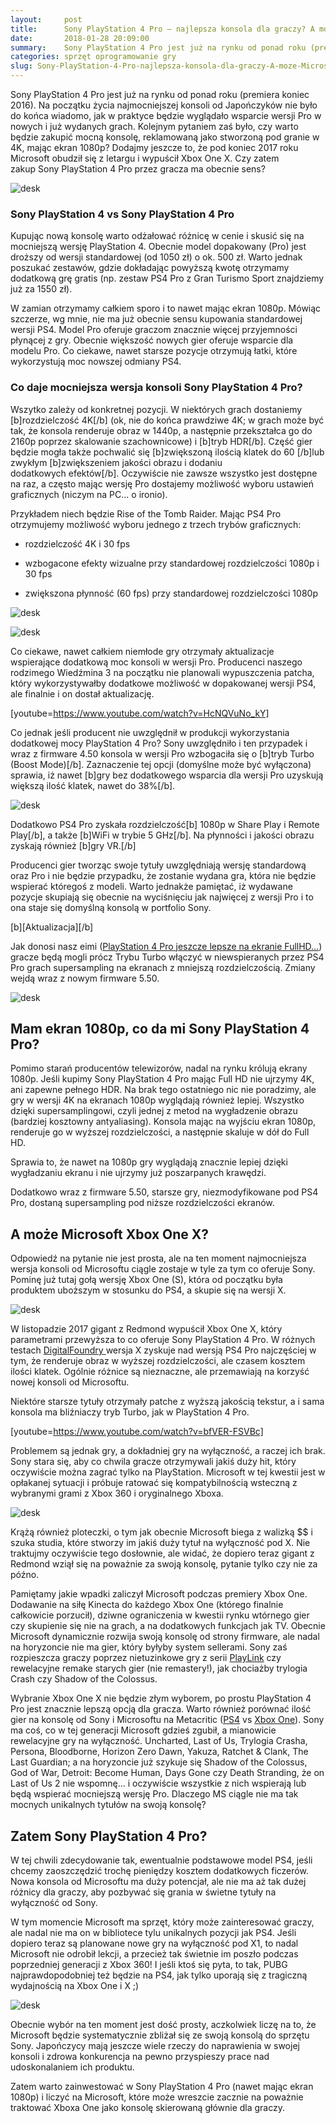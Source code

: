 ```yaml
---
layout:     post
title:      Sony PlayStation 4 Pro — najlepsza konsola dla graczy? A może Microsoft Xbox One X?
date:       2018-01-28 20:09:00
summary:    Sony PlayStation 4 Pro jest już na rynku od ponad roku (premiera koniec 2016). Na początku życia najmocniejszej konsoli od Japończyków nie było do końca wiadomo, jak w praktyce będzie wyglądało wsparcie wersji Pro w nowych i już wydanych grach. Kolejnym pytaniem zaś było, czy warto będzie zakupić mocną konsolę, reklamowaną jako stworzoną pod granie w 4K, mając ekran 1080p? Dodajmy jeszcze to, że p...
categories: sprzęt oprogramowanie gry
slug: Sony-PlayStation-4-Pro-najlepsza-konsola-dla-graczy-A-moze-Microsoft-Xbox-One-X,85689.html
---
```




Sony PlayStation 4 Pro jest już na rynku od ponad roku (premiera koniec 2016). Na początku życia najmocniejszej konsoli od Japończyków nie było do końca wiadomo, jak w praktyce będzie wyglądało wsparcie wersji Pro w nowych i już wydanych grach. Kolejnym pytaniem zaś było, czy warto będzie zakupić mocną konsolę, reklamowaną jako stworzoną pod granie w 4K, mając ekran 1080p? Dodajmy jeszcze to, że pod koniec 2017 roku Microsoft obudził się z letargu i wypuścił Xbox One X. Czy zatem zakup Sony PlayStation 4 Pro przez gracza ma obecnie sens?


![desk](https://raw.githubusercontent.com/djfoxer/djfoxer.github.io/master/_img/2018-1-28-_11_/g_-_-x-_-_-_xede1bfa2-79f2-494c-a097-cd367b177ce4.jpg)



### Sony PlayStation 4 vs Sony PlayStation 4 Pro


Kupując nową konsolę warto odżałować różnicę w cenie i skusić się na mocniejszą wersję PlayStation 4. Obecnie model dopakowany (Pro) jest droższy od wersji standardowej (od 1050 zł) o ok. 500 zł. Warto jednak poszukać zestawów, gdzie dokładając powyższą kwotę otrzymamy dodatkową grę gratis (np. zestaw PS4 Pro z Gran Turismo Sport znajdziemy już za 1550 zł).

W zamian otrzymamy całkiem sporo i to nawet mając ekran 1080p. Mówiąc szczerze, wg mnie, nie ma już obecnie sensu kupowania standardowej wersji PS4. Model Pro oferuje graczom znacznie więcej przyjemności płynącej z gry. Obecnie większość nowych gier oferuje wsparcie dla modelu Pro. Co ciekawe, nawet starsze pozycje otrzymują łatki, które wykorzystują moc nowszej odmiany PS4.


### Co daje mocniejsza wersja konsoli Sony PlayStation 4 Pro?


Wszytko zależy od konkretnej pozycji. W niektórych grach dostaniemy [b]rozdzielczość 4K[/b] (ok, nie do końca prawdziwe 4K; w grach może być tak, że konsola renderuje obraz w 1440p, a następnie przekształca go do 2160p poprzez skalowanie szachownicowe) i [b]tryb HDR[/b]. Część gier będzie mogła także pochwalić się [b]zwiększoną ilością klatek do 60 [/b]lub zwykłym [b]zwiększeniem jakości obrazu i dodaniu dodatkowych efektów[/b]. Oczywiście nie zawsze wszystko jest dostępne na raz, a często mając wersję Pro dostajemy możliwość wyboru ustawień graficznych (niczym na PC... o ironio).

Przykładem niech będzie Rise of the Tomb Raider. Mając PS4 Pro otrzymujemy możliwość wyboru jednego z trzech trybów graficznych: 


  * rozdzielczość 4K i 30 fps

  * wzbogacone efekty wizualne przy standardowej rozdzielczości 1080p i 30 fps

  * zwiększona płynność (60 fps) przy standardowej rozdzielczości 1080p



![desk](https://raw.githubusercontent.com/djfoxer/djfoxer.github.io/master/_img/2018-1-28-_11_/g_-_-x-_-_-_xf35c77b8-ac4a-46db-995f-bfa70dce6ac0.jpg)



![desk](https://raw.githubusercontent.com/djfoxer/djfoxer.github.io/master/_img/2018-1-28-_11_/g_-_-x-_-_-_x3b7ce663-3a54-48c0-bf50-152a1f0c7c47.jpg)


Co ciekawe, nawet całkiem niemłode gry otrzymały aktualizacje wspierające dodatkową moc konsoli w wersji Pro. Producenci naszego rodzimego Wiedźmina 3 na początku nie planowali wypuszczenia patcha, który wykorzystywałby dodatkowe możliwość w dopakowanej wersji PS4, ale finalnie i on dostał aktualizację.

[youtube=https://www.youtube.com/watch?v=HcNQVuNo_kY]

Co jednak jeśli producent nie uwzględnił w produkcji wykorzystania dodatkowej mocy PlayStation 4 Pro? Sony uwzględniło i ten przypadek i wraz z firmware 4.50 konsola w wersji Pro wzbogaciła się o [b]tryb Turbo (Boost Mode)[/b]. Zaznaczenie tej opcji (domyślne może być wyłączona) sprawia, iż nawet [b]gry bez dodatkowego wsparcia dla wersji Pro uzyskują większą ilość klatek, nawet do 38%[/b].


![desk](https://raw.githubusercontent.com/djfoxer/djfoxer.github.io/master/_img/2018-1-28-_11_/g_-_-x-_-_-_xb0cb33a1-03d9-45c9-93cb-9398b01b23f9.jpg)


Dodatkowo PS4 Pro zyskała rozdzielczość[b] 1080p w Share Play i Remote Play[/b], a także [b]WiFi w trybie 5 GHz[/b]. Na płynności i jakości obrazu zyskają również [b]gry VR.[/b]

Producenci gier tworząc swoje tytuły uwzględniają wersję standardową oraz Pro i nie będzie przypadku, że zostanie wydana gra, która nie będzie wspierać któregoś z modeli. Warto jednakże pamiętać, iż wydawane pozycje skupiają się obecnie na wyciśnięciu jak najwięcej z wersji Pro i to ona staje się domyślną konsolą w portfolio Sony.

[b][Aktualizacja][/b]

Jak donosi nasz eimi ([PlayStation 4 Pro jeszcze lepsze na ekranie FullHD...](https://www.dobreprogramy.pl/PlayStation-4-Pro-jeszcze-lepsze-na-ekranie-FullHD-Polacy-moga-juz-to-sprawdzic,News,85861.html)) gracze będą mogli prócz Trybu Turbo włączyć w niewspieranych przez PS4 Pro grach supersampling na ekranach z mniejszą rozdzielczością. Zmiany wejdą wraz z nowym firmware 5.50.





![desk](https://raw.githubusercontent.com/djfoxer/djfoxer.github.io/master/_img/2018-1-28-_11_/g_-_-x-_-_-_x30c071ea-3976-4b38-867e-d5acea9706b4.jpg)






## Mam ekran 1080p, co da mi Sony PlayStation 4 Pro?


Pomimo starań producentów telewizorów, nadal na rynku królują ekrany 1080p. Jeśli kupimy Sony PlayStation 4 Pro mając Full HD nie ujrzymy 4K, ani zapewne pełnego HDR. Na brak tego ostatniego nic nie poradzimy, ale gry w wersji 4K na ekranach 1080p wyglądają również lepiej. Wszystko dzięki supersamplingowi, czyli jednej z metod na wygładzenie obrazu (bardziej kosztowny antyaliasing). Konsola mając na wyjściu ekran 1080p, renderuje go w wyższej rozdzielczości, a następnie skaluje w dół do Full HD. 

Sprawia to, że nawet na 1080p gry wyglądają znacznie lepiej dzięki wygładzaniu ekranu i nie ujrzymy już poszarpanych krawędzi. 

Dodatkowo wraz z firmware 5.50, starsze gry, niezmodyfikowane pod PS4 Pro, dostaną supersampling pod niższe rozdzielczości ekranów.


## A może Microsoft Xbox One X?


Odpowiedź na pytanie nie jest prosta, ale na ten moment najmocniejsza wersja konsoli od Microsoftu ciągle zostaje w tyle za tym co oferuje Sony. Pominę już tutaj gołą wersję Xbox One (S), która od początku była produktem uboższym w stosunku do PS4, a skupie się na wersji X.


![desk](https://raw.githubusercontent.com/djfoxer/djfoxer.github.io/master/_img/2018-1-28-_11_/g_-_-x-_-_-_xe32a2dfa-9a4f-473d-9080-ebc3f3a3002c.jpg)


W listopadzie 2017 gigant z Redmond wypuścił Xbox One X, który parametrami przewyższa to co oferuje Sony PlayStation 4 Pro. W różnych testach [DigitalFoundry ](https://www.youtube.com/user/DigitalFoundry)wersja X zyskuje nad wersją PS4 Pro najczęściej w tym, że renderuje obraz w wyższej rozdzielczości, ale czasem kosztem ilości klatek. Ogólnie różnice są nieznaczne, ale przemawiają na korzyść nowej konsoli od Microsoftu.

Niektóre starsze tytuły otrzymały patche z wyższą jakością tekstur, a i sama konsola ma bliźniaczy tryb Turbo, jak w PlayStation 4 Pro.

[youtube=https://www.youtube.com/watch?v=bfVER-FSVBc]

Problemem są jednak gry, a dokładniej gry na wyłączność, a raczej ich brak. Sony stara się, aby co chwila gracze otrzymywali jakiś duży hit, który oczywiście można zagrać tylko na PlayStation. Microsoft w tej kwestii jest w opłakanej sytuacji i próbuje ratować się kompatybilnością wsteczną z wybranymi grami z Xbox 360 i oryginalnego Xboxa.


![desk](https://raw.githubusercontent.com/djfoxer/djfoxer.github.io/master/_img/2018-1-28-_11_/g_-_-x-_-_-_xcaf2c06a-26fd-47aa-9e3d-3abd034c79b3.jpg)


Krążą również ploteczki, o tym jak obecnie Microsoft biega z walizką $$ i szuka studia, które stworzy im jakiś duży tytuł na wyłączność pod X. Nie traktujmy oczywiście tego dosłownie, ale widać, że dopiero teraz gigant z Redmond wziął się na poważnie za swoją konsolę, pytanie tylko czy nie za późno.

Pamiętamy jakie wpadki zaliczył Microsoft podczas premiery Xbox One. Dodawanie na siłę Kinecta do każdego Xbox One (którego finalnie całkowicie porzucił), dziwne ograniczenia w kwestii rynku wtórnego gier czy skupienie się nie na grach, a na dodatkowych funkcjach jak TV. Obecnie Microsoft dynamicznie rozwija swoją konsolę od strony firmware, ale nadal na horyzoncie nie ma gier, który byłyby system sellerami. Sony zaś rozpieszcza graczy poprzez nietuzinkowe gry z serii [PlayLink](https://www.playstation.com/pl-pl/explore/ps4/games/playlink/) czy rewelacyjne remake starych gier (nie remastery!), jak chociażby trylogia Crash czy Shadow of the Colossus.

Wybranie Xbox One X nie będzie złym wyborem, po prostu PlayStation 4 Pro jest znacznie lepszą opcją dla gracza. Warto również porównać ilość gier na konsolę od Sony i Microsoftu na Metacritic ([PS4](http://www.metacritic.com/browse/games/release-date/available/ps4/metascore?page=0) vs [Xbox One](http://www.metacritic.com/browse/games/release-date/available/xboxone/metascore?page=0)). Sony ma coś, co w tej generacji Microsoft gdzieś zgubił, a mianowicie rewelacyjne gry na wyłączność. Uncharted, Last of Us, Trylogia Crasha, Persona, Bloodborne, Horizon Zero Dawn, Yakuza, Ratchet & Clank, The Last Guardian; a na horyzoncie już szykuje się Shadow of the Colossus, God of War, Detroit: Become Human, Days Gone czy Death Stranding, że on Last of Us 2 nie wspomnę... i oczywiście wszystkie z nich wspierają lub będą wspierać mocniejszą wersję Pro. Dlaczego MS ciągle nie ma tak mocnych unikalnych tytułów na swoją konsolę? 


## Zatem Sony PlayStation 4 Pro?


W tej chwili zdecydowanie tak, ewentualnie podstawowe model PS4, jeśli chcemy zaoszczędzić trochę pieniędzy kosztem dodatkowych ficzerów. Nowa konsola od Microsoftu ma duży potencjał, ale nie ma aż tak dużej różnicy dla graczy, aby pozbywać się grania w świetne tytuły na wyłączność od Sony. 

W tym momencie Microsoft ma sprzęt, który może zainteresować graczy, ale nadal nie ma on w bibliotece tylu unikalnych pozycji jak PS4. Jeśli dopiero teraz są planowane nowe gry na wyłączność pod X1, to nadal Microsoft nie odrobił lekcji, a przecież tak świetnie im poszło podczas poprzedniej generacji z Xbox 360! I jeśli ktoś się pyta, to tak, PUBG najprawdopodobniej też będzie na PS4, jak tylko uporają się z tragiczną wydajnością na Xbox One i X ;)


![desk](https://raw.githubusercontent.com/djfoxer/djfoxer.github.io/master/_img/2018-1-28-_11_/g_-_-x-_-_-_xe94f8ef5-85fb-453a-b3c9-6906a0460d91.jpg)


Obecnie wybór na ten moment jest dość prosty, aczkolwiek liczę na to, że Microsoft będzie systematycznie zbliżał się ze swoją konsolą do sprzętu Sony. Japończycy mają jeszcze wiele rzeczy do naprawienia w swojej konsoli i zdrowa konkurencja na pewno przyspieszy prace nad udoskonalaniem ich produktu.

Zatem warto zainwestować w Sony PlayStation 4 Pro (nawet mając ekran 1080p) i liczyć na Microsoft, które może wreszcie zacznie na poważnie traktować Xboxa One jako konsolę skierowaną głównie dla graczy. 